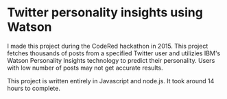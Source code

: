 # Twitter personality insights using Watson
I made this project during the CodeRed hackathon in 2015. This project fetches thousands of posts from a specified Twitter user and utilizies IBM's Watson Personality Insights technology to predict their personality. Users with low number of posts may not get accurate results.

This project is written entirely in Javascript and node.js. It took around 14 hours to complete.
